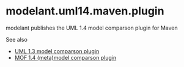 modelant.uml14.maven.plugin
===========================

modelant publishes the UML 1.4 model comparson plugin for Maven

See also
 
* [UML 1.3 model comparson plugin](../../../modelant.uml13/modelant.uml13.maven/modelant.uml13.maven.plugin/index.html) 
* [MOF 1.4 (meta)model comparson plugin](../../../modelant.mof14/modelant.mof14.maven/modelant.mof14.maven.plugin/index.html) 
